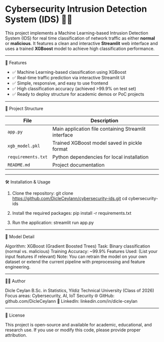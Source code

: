 # Cybersecurity Intrusion Detection System (IDS) 🔐🧠

This project implements a Machine Learning-based Intrusion Detection System (IDS) for real time classification of network traffic as either **normal** or **malicious**. It features a clean and interactive **Streamlit** web interface and uses a trained **XGBoost** model to achieve high classification performance.

---

🚀 Features

- ✅ Machine Learning-based classification using XGBoost
- ✅ Real-time traffic prediction via interactive Streamlit UI
- ✅ Simple, responsive, and easy to use frontend
- ✅ High classification accuracy (achieved >99.9% on test set)
- ✅ Ready to deploy structure for academic demos or PoC projects

---

📁 Project Structure

| File              | Description                                          |
|-------------------|------------------------------------------------------|
| `app.py`          | Main application file containing Streamlit interface |
| `xgb_model.pkl`   | Trained XGBoost model saved in pickle format         |
| `requirements.txt`| Python dependencies for local installation           |
| `README.md`       | Project documentation                                |

---

🛠️ Installation & Usage

1. Clone the repository:
 git clone https://github.com/DicleCeylann/cybersecurity-ids.git
 cd cybersecurity-ids

2. Install the required packages:
 pip install -r requirements.txt

3. Run the application:
 streamlit run app.py

---

🧠 Model Detail

Algorithm: XGBoost (Gradient Boosted Trees)
Task: Binary classification (normal vs. malicious)
Training Accuracy: ~99.9%
Features Used: (List your input features if relevant)
Note: You can retrain the model on your own dataset or extend the current pipeline with preprocessing and feature engineering.

---

👩‍💻 Author

Dicle Ceylan
B.Sc. in Statistics, Yildiz Technical University (Class of 2026)
Focus areas: Cybersecurity, AI, IoT Security
🌐 GitHub: github.com/DicleCeylann
💼 LinkedIn: linkedin.com/in/dicle-ceylan

---

📄 License

This project is open-source and available for academic, educational, and research use.
If you use or modify this code, please provide proper attribution.
